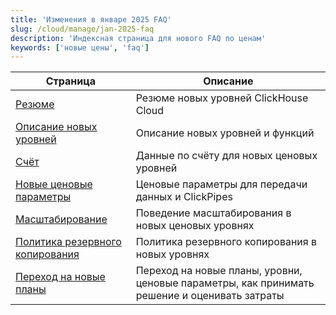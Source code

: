 ```yaml
---
title: 'Изменения в январе 2025 FAQ'
slug: /cloud/manage/jan-2025-faq
description: 'Индексная страница для нового FAQ по ценам'
keywords: ['новые цены', 'faq']
---
```


<!-- 
The following table of contents is autogenerated by https://github.com/ClickHouse/clickhouse-docs/blob/main/scripts/autogenerate-table-of-contents.sh
from YAML frontmatter fields title, slug, description. If you've found an error 
in the table of contents, please edit the frontmatter of the files directly.
-->
| Страница | Описание |
|-----|-----|
| [Резюме](/cloud/manage/jan-2025-faq/summary) | Резюме новых уровней ClickHouse Cloud |
| [Описание новых уровней](/cloud/manage/jan-2025-faq/new-tiers) | Описание новых уровней и функций |
| [Счёт](/cloud/manage/jan-2025-faq/billing) | Данные по счёту для новых ценовых уровней |
| [Новые ценовые параметры](/cloud/manage/jan-2025-faq/pricing-dimensions) | Ценовые параметры для передачи данных и ClickPipes |
| [Масштабирование](/cloud/manage/jan-2025-faq/scaling) | Поведение масштабирования в новых ценовых уровнях |
| [Политика резервного копирования](/cloud/manage/jan-2025-faq/backup) | Политика резервного копирования в новых уровнях |
| [Переход на новые планы](/cloud/manage/jan-2025-faq/plan-migrations) | Переход на новые планы, уровни, ценовые параметры, как принимать решение и оценивать затраты |
